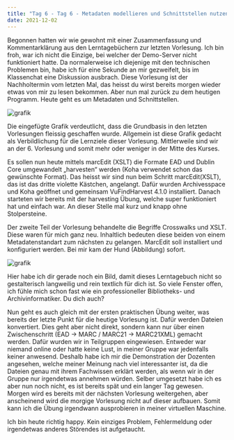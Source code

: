 ```yaml
---
title: "Tag 6 - Tag 6 - Metadaten modellieren und Schnittstellen nutzen Teil 1"
date: 2021-12-02
---
```

Begonnen hatten wir wie gewohnt mit einer Zusammenfassung und Kommentarklärung aus den Lerntagebüchern zur letzten Vorlesung. Ich bin froh, war ich nicht die Einzige, bei welcher der Demo-Server nicht funktioniert hatte. Da normalerweise ich diejenige mit den technischen Problemen bin, habe ich für eine Sekunde an mir gezweifelt, bis im Klassenchat eine Diskussion ausbrach. 
Diese Vorlesung ist der Nachholtermin vom letzten Mal, das heisst du wirst bereits morgen wieder etwas von mir zu lesen bekommen. Aber nun mal zurück zu dem heutigen Programm. 
Heute geht es um Metadaten und Schnittstellen. 

![grafik](https://user-images.githubusercontent.com/90958264/149956971-8c993918-8934-4e01-8546-e23313804b24.png)

Die eingefügte Grafik verdeutlicht, dass die Grundbasis in den letzten Vorlesungen fleissig geschaffen wurde. Allgemein ist diese Grafik gedacht als Verbildlichung für die Lernziele dieser Vorlesung. Mittlerweile sind wir an der 6. Vorlesung und somit mehr oder weniger in der Mitte des Kurses. 

Es sollen nun heute mittels marcEdit (XSLT) die Formate EAD und Dublin Core umgewandelt „harvesten“ werden (Koha verwendet schon das gewünschte Format). Das heisst wir sind nun beim Schritt marcEdit(XSLT), das ist das dritte violette Kästchen, angelangt.  Dafür wurden Archivesspace und Koha geöffnet und gemeinsam VuFindHarvest 4.1.0 installiert. Danach starteten wir bereits mit der harvesting Übung, welche super funktioniert hat und einfach war. An dieser Stelle mal kurz und knapp ohne Stolpersteine. 

Der zweite Teil der Vorlesung behandelte die Begriffe Crosswalks und XSLT. Diese waren für mich ganz neu. Inhaltlich bedeuten diese beiden von einem Metadatenstandart zum nächsten zu gelangen. MarcEdit soll installiert und konfiguriert werden. Bei mir kam der Hund (Abbildung) sofort. 

![grafik](https://user-images.githubusercontent.com/90958264/149957170-ca3b65b6-f70b-437a-baba-161fa804924f.png)

Hier habe ich dir gerade noch ein Bild, damit dieses Lerntagebuch nicht so gestalterisch langweilig und rein textlich für dich ist. So viele Fenster offen, ich fühle mich schon fast wie ein professioneller Bibliotheks- und Archivinformatiker. Du dich auch? 

Nun geht es auch gleich mit der ersten praktischen Übung weiter, was bereits der letzte Punkt für die heutige Vorlesung ist. Dafür werden Dateien konvertiert. Dies geht aber nicht direkt, sondern kann nur über einen Zwischenschritt (EAD -> MARC / MARC21 -> MARC21XML) gemacht werden. Dafür wurden wir in Teilgruppen eingewiesen. Entweder war niemand online oder hatte keine Lust, in meiner Gruppe war jedenfalls keiner anwesend. Deshalb habe ich mir die Demonstration der Dozenten angesehen, welche meiner Meinung nach viel interessanter ist, da die Dateien genau mit ihrem Fachwissen erklärt werden, als wenn wir in der Gruppe nur irgendetwas annehmen würden. Selber umgesetzt habe ich es aber nun noch nicht, es ist bereits spät und ein langer Tag gewesen. Morgen wird es bereits mit der nächsten Vorlesung weitergehen, aber anscheinend wird die morgige Vorlesung nicht auf dieser aufbauen. Somit kann ich die Übung irgendwann ausprobieren in meiner virtuellen Maschine. 

Ich bin heute richtig happy. Kein einziges Problem, Fehlermeldung oder irgendetwas anderes Störendes ist aufgetaucht. 
 
